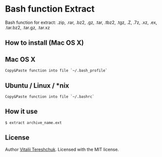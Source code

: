 Bash function Extract
=====================

Bash function for extract: .zip, .rar, .bz2, .gz, .tar, .tbz2, .tgz, .Z, .7z, .xz, .ex, .tar.bz2, .tar.gz, .tar.xz


How to install (Mac OS X)
-------------------------
## Mac OS X
    Copy&Paste function into file `~/.bash_profile`

## Ubuntu / Linux / *nix
    Copy&Paste function into file `~/.bashrc`


How it use
----------
    $ extract archive_name.ext

License
-------
Author [Vitalii Tereshchuk](http://dotoca.net). Licensed with the MIT license.
